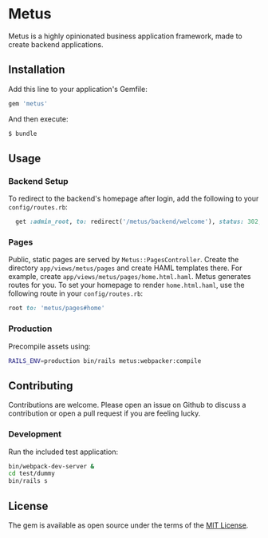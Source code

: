 # Metus

Metus is a highly opinionated business application framework, made to create backend applications.

## Installation

Add this line to your application's Gemfile:

```ruby
gem 'metus'
```

And then execute:

```bash
$ bundle
```

## Usage

### Backend Setup

To redirect to the backend's homepage after login, add the following to your `config/routes.rb`:

```ruby
  get :admin_root, to: redirect('/metus/backend/welcome'), status: 302, as: :admin_root
```

### Pages

Public, static pages are served by `Metus::PagesController`. Create the directory `app/views/metus/pages` and create HAML templates there. For example, create `app/views/metus/pages/home.html.haml`. Metus generates routes for you. To set your homepage to render `home.html.haml`, use the following route in your `config/routes.rb`:

```ruby
root to: 'metus/pages#home'
```

### Production

Precompile assets using:

```bash
RAILS_ENV=production bin/rails metus:webpacker:compile
```

## Contributing

Contributions are welcome. Please open an issue on Github to discuss a contribution or open a pull request if you are feeling lucky.

### Development

Run the included test application:

```bash
bin/webpack-dev-server &
cd test/dummy
bin/rails s
```

## License

The gem is available as open source under the terms of the [MIT License](https://opensource.org/licenses/MIT).
